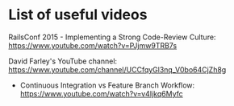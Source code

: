 # List of useful videos

RailsConf 2015 - Implementing a Strong Code-Review Culture: https://www.youtube.com/watch?v=PJjmw9TRB7s

David Farley's YouTube channel: https://www.youtube.com/channel/UCCfqyGl3nq_V0bo64CjZh8g
* Continuous Integration vs Feature Branch Workflow: https://www.youtube.com/watch?v=v4Ijkq6Myfc
